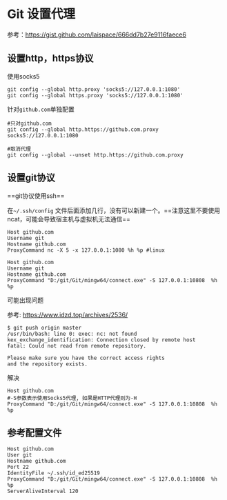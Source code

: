 # Git 设置代理

参考：https://gist.github.com/laispace/666dd7b27e9116faece6

## 设置http，https协议

使用socks5

```
git config --global http.proxy 'socks5://127.0.0.1:1080'
git config --global https.proxy 'socks5://127.0.0.1:1080'
```

针对`github.com`单独配置

```
#只对github.com
git config --global http.https://github.com.proxy socks5://127.0.0.1:1080

#取消代理
git config --global --unset http.https://github.com.proxy
```

## 设置git协议

==git协议使用ssh==

在`~/.ssh/config` 文件后面添加几行，没有可以新建一个。==注意这里不要使用ncat，可能会导致宿主机与虚拟机无法通信==

```
Host github.com
Username git
Hostname github.com
ProxyCommand nc -X 5 -x 127.0.0.1:1080 %h %p #linux

Host github.com
Username git
Hostname github.com
ProxyCommand "D:/git/Git/mingw64/connect.exe" -S 127.0.0.1:10808  %h %p
```

可能出现问题

参考: https://www.idzd.top/archives/2536/

```
$ git push origin master
/usr/bin/bash: line 0: exec: nc: not found
kex_exchange_identification: Connection closed by remote host
fatal: Could not read from remote repository.

Please make sure you have the correct access rights
and the repository exists.
```

解决

```
Host github.com
#-S参数表示使用Socks5代理, 如果是HTTP代理则为-H
ProxyCommand "D:/git/Git/mingw64/connect.exe" -S 127.0.0.1:10808  %h %p
```

## 参考配置文件

```
Host github.com 
User git
Hostname github.com
Port 22
IdentityFile ‪~/.ssh/id_ed25519
ProxyCommand "D:/git/Git/mingw64/connect.exe" -S 127.0.0.1:10808  %h %p
ServerAliveInterval 120
```



